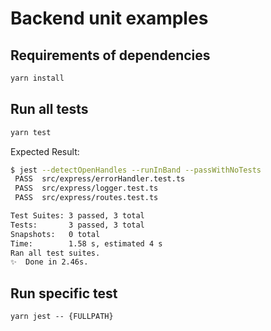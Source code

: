 # Backend unit examples

## Requirements of dependencies

```bash
yarn install
```

## Run all tests

```bash
yarn test
```

Expected Result:

```bash
$ jest --detectOpenHandles --runInBand --passWithNoTests
 PASS  src/express/errorHandler.test.ts
 PASS  src/express/logger.test.ts
 PASS  src/express/routes.test.ts

Test Suites: 3 passed, 3 total
Tests:       3 passed, 3 total
Snapshots:   0 total
Time:        1.58 s, estimated 4 s
Ran all test suites.
✨  Done in 2.46s.
```

## Run specific test

```
yarn jest -- {FULLPATH}
```